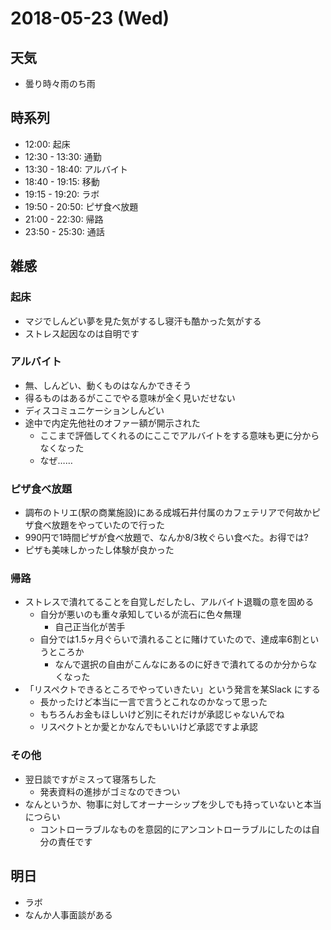 # 2018-05-23 (Wed)

## 天気

- 曇り時々雨のち雨

## 時系列

- 12:00: 起床
- 12:30 - 13:30: 通勤
- 13:30 - 18:40: アルバイト
- 18:40 - 19:15: 移動
- 19:15 - 19:20: ラボ
- 19:50 - 20:50: ピザ食べ放題
- 21:00 - 22:30: 帰路
- 23:50 - 25:30: 通話

## 雑感

### 起床

- マジでしんどい夢を見た気がするし寝汗も酷かった気がする
- ストレス起因なのは自明です

### アルバイト

- 無、しんどい、動くものはなんかできそう
- 得るものはあるがここでやる意味が全く見いだせない
- ディスコミュニケーションしんどい
- 途中で内定先他社のオファー額が開示された
  - ここまで評価してくれるのにここでアルバイトをする意味も更に分からなくなった
  - なぜ……

### ピザ食べ放題

- 調布のトリエ(駅の商業施設)にある成城石井付属のカフェテリアで何故かピザ食べ放題をやっていたので行った
- 990円で1時間ピザが食べ放題で、なんか8/3枚ぐらい食べた。お得では?
- ピザも美味しかったし体験が良かった

### 帰路

- ストレスで潰れてることを自覚しだしたし、アルバイト退職の意を固める
  - 自分が悪いのも重々承知しているが流石に色々無理
    - 自己正当化が苦手
  - 自分では1.5ヶ月ぐらいで潰れることに賭けていたので、達成率6割というところか
    - なんで選択の自由がこんなにあるのに好きで潰れてるのか分からなくなった
- 「リスペクトできるところでやっていきたい」という発言を某Slack にする
  - 長かったけど本当に一言で言うとこれなのかなって思った
  - もちろんお金もほしいけど別にそれだけが承認じゃないんでね
  - リスペクトとか愛とかなんでもいいけど承認ですよ承認

### その他

- 翌日談ですがミスって寝落ちした
  - 発表資料の進捗がゴミなのできつい
- なんというか、物事に対してオーナーシップを少しでも持っていないと本当につらい
  - コントローラブルなものを意図的にアンコントローラブルにしたのは自分の責任です

## 明日

- ラボ
- なんか人事面談がある
